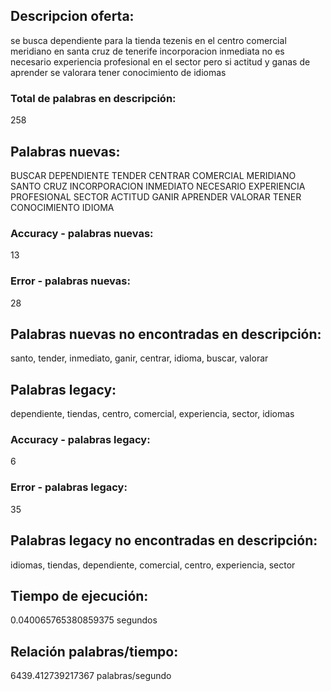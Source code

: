 ## Descripcion oferta: 
se busca dependiente para la tienda tezenis en el centro comercial meridiano en santa cruz de tenerife incorporacion inmediata no es necesario experiencia profesional en el sector pero si actitud y ganas de aprender se valorara tener conocimiento de idiomas 
### Total de palabras en descripción: 
258

## Palabras nuevas: 
BUSCAR DEPENDIENTE TENDER CENTRAR COMERCIAL MERIDIANO SANTO CRUZ INCORPORACION INMEDIATO NECESARIO EXPERIENCIA PROFESIONAL SECTOR ACTITUD GANIR APRENDER VALORAR TENER CONOCIMIENTO IDIOMA
### Accuracy - palabras nuevas: 
13
### Error - palabras nuevas: 
28
## Palabras nuevas no encontradas en descripción: 
santo, tender, inmediato, ganir, centrar, idioma, buscar, valorar

## Palabras legacy: 
dependiente, tiendas, centro, comercial, experiencia, sector, idiomas
### Accuracy - palabras legacy: 
6
### Error - palabras legacy: 
35
## Palabras legacy no encontradas en descripción: 
idiomas, tiendas, dependiente, comercial, centro, experiencia, sector

## Tiempo de ejecución: 
0.040065765380859375 segundos
## Relación palabras/tiempo: 
6439.412739217367 palabras/segundo
